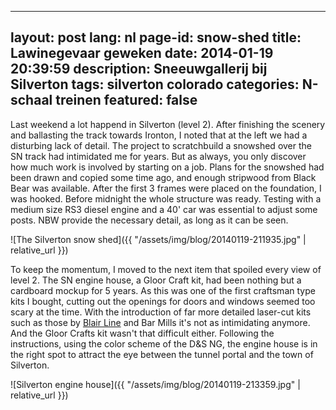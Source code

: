 <!--
SPDX-FileCopyrightText: 2024 EJ Broerse

SPDX-License-Identifier: CC-BY-NC-SA-4.0
-->

---
layout: post
lang: nl
page-id: snow-shed
title: Lawinegevaar geweken
date: 2014-01-19 20:39:59
description: Sneeuwgallerij bij Silverton
tags: silverton colorado
categories: N-schaal treinen
featured: false
---

Last weekend a lot happend in Silverton (level 2). After finishing the scenery and ballasting the track towards Ironton, I noted that at the left we had a disturbing lack of detail. The project to scratchbuild a snowshed over the SN track had intimidated me for years. But as always, you only discover how much work is involved by starting on a job. Plans for the snowshed had been drawn and copied some time ago, and enough stripwood from Black Bear was available. After the first 3 frames were placed on the foundation, I was hooked. Before midnight the whole structure was ready. Testing with a medium size RS3 diesel engine and a 40' car was essential to adjust some posts. NBW provide the necessary detail, as long as it can be seen.

![The Silverton snow shed]({{ "/assets/img/blog/20140119-211935.jpg" | relative_url }})

To keep the momentum, I moved to the next item that spoiled every view of level 2.
The SN engine house, a Gloor Craft kit, had been nothing but a cardboard mockup for 5
years. As this was one of the first craftsman type kits I bought, cutting out the
openings for doors and windows seemed too scary at the time. With the introduction
of far more detailed laser-cut kits such as those by [Blair Line](https://www.blairline.com/) and Bar Mills
it's not as intimidating anymore. And the Gloor Crafts kit wasn't that difficult either.
Following the instructions, using the color scheme of the D&S NG, the engine house is
in the right spot to attract the eye between the tunnel portal and the town of Silverton.

![Silverton engine house]({{ "/assets/img/blog/20140119-213359.jpg" | relative_url }})
